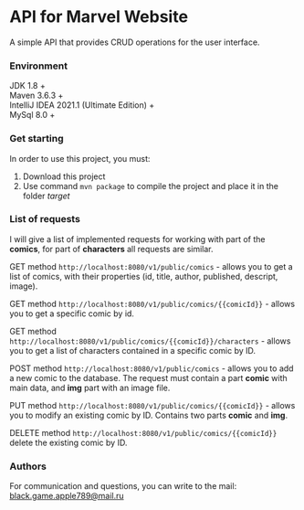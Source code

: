 # API for Marvel Website

A simple API that provides CRUD operations for the user interface.
### Environment 
JDK 1.8 +</br>
Maven 3.6.3 +</br>
IntelliJ IDEA 2021.1 (Ultimate Edition) +</br>
MySql 8.0 +</br>

### Get starting

In order to use this project, you must:
1. Download this project
2. Use command `mvn package` to compile the project and place it in the folder *target*

### List of requests

I will give a list of implemented requests for working with part of the **comics**,
for part of **characters** all requests are similar.

GET method `http://localhost:8080/v1/public/comics` - 
allows you to get a list of comics, with their properties (id, title, author, published, descript, image).

GET method `http://localhost:8080/v1/public/comics/{{comicId}}` -
allows you to get a specific comic by id.

GET method `http://localhost:8080/v1/public/comics/{{comicId}}/characters` -
allows you to get a list of characters contained in a specific comic by ID.

POST method `http://localhost:8080/v1/public/comics` - allows you to add a new comic to the database.
The request must contain a part **comic** with main data, and **img** part with an image file.

PUT method `http://localhost:8080/v1/public/comics/{{comicId}}` -
allows you to modify an existing comic by ID. Contains two parts **comic** and **img**.

DELETE method `http://localhost:8080/v1/public/comics/{{comicId}}`
delete the existing comic by ID.   

### Authors

For communication and questions, you can write to the mail:
black.game.apple789@mail.ru